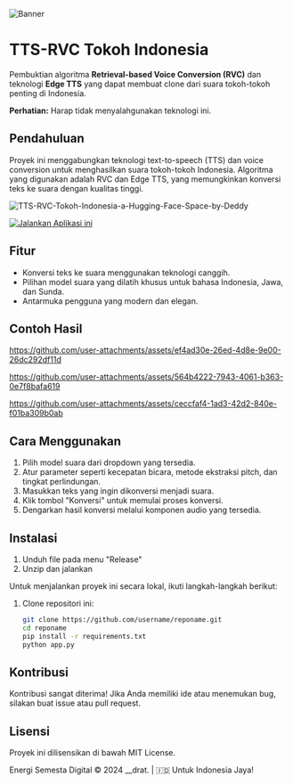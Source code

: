 ![Banner](https://i.ibb.co/dm13YjJ/banner1.jpg)

# TTS-RVC Tokoh Indonesia

Pembuktian algoritma **Retrieval-based Voice Conversion (RVC)** dan teknologi **Edge TTS** yang dapat membuat clone dari suara tokoh-tokoh penting di Indonesia.

**Perhatian:** Harap tidak menyalahgunakan teknologi ini.

## Pendahuluan

Proyek ini menggabungkan teknologi text-to-speech (TTS) dan voice conversion untuk menghasilkan suara tokoh-tokoh Indonesia. Algoritma yang digunakan adalah RVC dan Edge TTS, yang memungkinkan konversi teks ke suara dengan kualitas tinggi.

![TTS-RVC-Tokoh-Indonesia-a-Hugging-Face-Space-by-Deddy](https://github.com/user-attachments/assets/1f1bf92f-80f8-4858-bff4-dfd8f082020c)

[![Jalankan Aplikasi ini](https://huggingface.co/datasets/huggingface/badges/resolve/main/open-in-hf-spaces-xl-dark.svg)](https://deddy-tts-rvc-tokoh-indonesia.hf.space)

## Fitur

- Konversi teks ke suara menggunakan teknologi canggih.
- Pilihan model suara yang dilatih khusus untuk bahasa Indonesia, Jawa, dan Sunda.
- Antarmuka pengguna yang modern dan elegan.

## Contoh Hasil

https://github.com/user-attachments/assets/ef4ad30e-26ed-4d8e-9e00-26dc292df11d


https://github.com/user-attachments/assets/564b4222-7943-4061-b363-0e7f8bafa619


https://github.com/user-attachments/assets/ceccfaf4-1ad3-42d2-840e-f01ba309b0ab


## Cara Menggunakan

1. Pilih model suara dari dropdown yang tersedia.
2. Atur parameter seperti kecepatan bicara, metode ekstraksi pitch, dan tingkat perlindungan.
3. Masukkan teks yang ingin dikonversi menjadi suara.
4. Klik tombol "Konversi" untuk memulai proses konversi.
5. Dengarkan hasil konversi melalui komponen audio yang tersedia.

## Instalasi

1. Unduh file pada menu "Release"
2. Unzip dan jalankan
   
Untuk menjalankan proyek ini secara lokal, ikuti langkah-langkah berikut:

1. Clone repositori ini:
   ```bash
   git clone https://github.com/username/reponame.git
   cd reponame
   pip install -r requirements.txt
   python app.py


## Kontribusi

Kontribusi sangat diterima! Jika Anda memiliki ide atau menemukan bug, silakan buat issue atau pull request.

## Lisensi

Proyek ini dilisensikan di bawah MIT License.

Energi Semesta Digital © 2024 __drat. | 🇮🇩 Untuk Indonesia Jaya!
